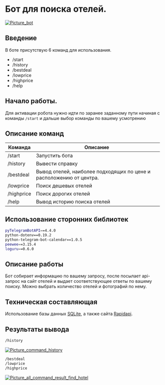 # Бот для поиска отелей.

[![Picture_bot](https://umi.ru/images/cms/data/blog/01-tg-bot.jpg)](https://t.me/HannuMantanaBot)

## Введение

В боте присутствую 6 команд для использования.

- /start
- /history
- /bestdeal
- /lowprice
- /highprice
- /help

## Начало работы.

Для активации робота нужно идти по заранее заданному пути начиная с команды `/start` и дальше выбор команды по вашему
усмотрению

## Описание команд

| Команда | Описание |
| ------ | ------ |
| /start | Запустить бота |
| /history | Вывести справку |
| /bestdeal | Вывод отелей, наиболее подходящих по цене и расположению от центра. |
| /lowprice | Поиск дешевых отелей |
| /highprice | Поиск дорогих отелей |
| /help | Вывод историю поиска отелей |

## Использование сторонних библиотек

```sh
pyTelegramBotAPI==4.4.0
python-dotenv==0.19.2
python-telegram-bot-calendar==1.0.5
peewee==3.15.4
loguru==0.6.0
```

## Описание работы

Бот собирает информацию по вашему запросу, после посылает api-запрос на сайт отелей и выдает соответствующее ответы по
вашему поиску. Можно выбрать количество отелей и фотографий по нему.

## Техническая составляющая

Использование базы данных [SQLite](https://www.sqlite.org/index.html), а также сайта [Rapidapi](https://rapidapi.com/).

## Результаты вывода

```sh
/history
```

[![Picture_command_history](https://gitlab.skillbox.ru/maksim_platonov/python_basic_diploma/-/raw/history_hotels/readme_assets/history.png)](https://t.me/HannuMantanaBot)

```sh
/bestdeal
/lowprice
/highprice
```

[![Picture_all_command_result_find_hotel](https://gitlab.skillbox.ru/maksim_platonov/python_basic_diploma/-/raw/history_hotels/readme_assets/all_command_hotels.png)](https://t.me/HannuMantanaBot)
